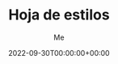 ---
title: "Hoja de estilos"
date: 2022-09-30T00:00:00+00:00
draft: false
# weight: 1
# aliases: ["/"]
tags: ["2022"]
author: "Me"
# author: ["Me"]
showToc: true
TocOpen: false
draft: false
hidemeta: false
comments: false
description: "Aprende a darle formato a una página web."
disableShare: false
disableHLJS: false
hideSummary: false
ShowReadingTime: true
ShowBreadCrumbs: true
ShowPostNavLinks: true
ShowWordCount: true
ShowRssButtonInSectionTermList: true
UseHugoToc: true
---